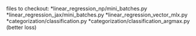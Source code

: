 files to checkout:
*linear_regression_np/mini_batches.py
*linear_regression_jax/mini_batches.py
*linear_regression_vector_mlx.py
*categorization/classification.py
*categorization/classification_argmax.py (better loss)